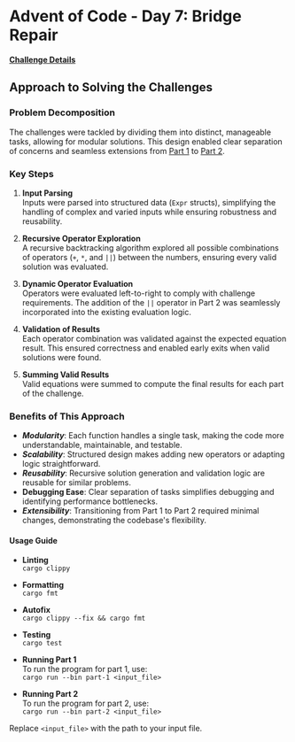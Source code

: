 # Advent of Code - Day 7: Bridge Repair

[**Challenge Details**](docs/challenge.md)

## Approach to Solving the Challenges

### Problem Decomposition

The challenges were tackled by dividing them into distinct, manageable tasks, allowing for modular solutions. This design enabled clear separation of concerns and seamless extensions from [Part 1](src/bin/part-1.rs) to [Part 2](src/bin/part-2.rs).

### Key Steps

1. **Input Parsing**  
   Inputs were parsed into structured data (`Expr` structs), simplifying the handling of complex and varied inputs while ensuring robustness and reusability.

2. **Recursive Operator Exploration**  
   A recursive backtracking algorithm explored all possible combinations of operators (`+`, `*`, and `||`) between the numbers, ensuring every valid solution was evaluated.

3. **Dynamic Operator Evaluation**  
   Operators were evaluated left-to-right to comply with challenge requirements. The addition of the `||` operator in Part 2 was seamlessly incorporated into the existing evaluation logic.

4. **Validation of Results**  
   Each operator combination was validated against the expected equation result. This ensured correctness and enabled early exits when valid solutions were found.

5. **Summing Valid Results**  
   Valid equations were summed to compute the final results for each part of the challenge.

### Benefits of This Approach

- ***Modularity***: Each function handles a single task, making the code more understandable, maintainable, and testable.
- ***Scalability***: Structured design makes adding new operators or adapting logic straightforward.
- ***Reusability***: Recursive solution generation and validation logic are reusable for similar problems.
- **Debugging Ease**: Clear separation of tasks simplifies debugging and identifying performance bottlenecks.
- ***Extensibility***: Transitioning from Part 1 to Part 2 required minimal changes, demonstrating the codebase's flexibility.

#### Usage Guide

- **Linting**  
  `cargo clippy`

- **Formatting**  
  `cargo fmt`

- **Autofix**  
  `cargo clippy --fix && cargo fmt`

- **Testing**  
  `cargo test`

- **Running Part 1**  
  To run the program for part 1, use:  
  `cargo run --bin part-1 <input_file>`

- **Running Part 2**  
  To run the program for part 2, use:  
  `cargo run --bin part-2 <input_file>`

Replace `<input_file>` with the path to your input file.